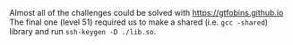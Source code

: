 Almost all of the challenges could be solved with https://gtfobins.github.io
The final one (level 51) required us to make a shared (i.e. `gcc -shared`)
library and run `ssh-keygen -D ./lib.so`.
